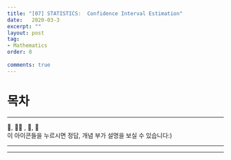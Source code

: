 ```yaml
---
title: "[07] STATISTICS:  Confidence Interval Estimation"
date:   2020-03-3
excerpt: ""
layout: post
tag:
- Mathematics
order: 0 
 
comments: true
---
```


# 목차














---


 
👀, 🤷‍♀️ , 📜, 📝    
이 아이콘들을 누르시면 정답, 개념 부가 설명을 보실 수 있습니다:)



---
----




